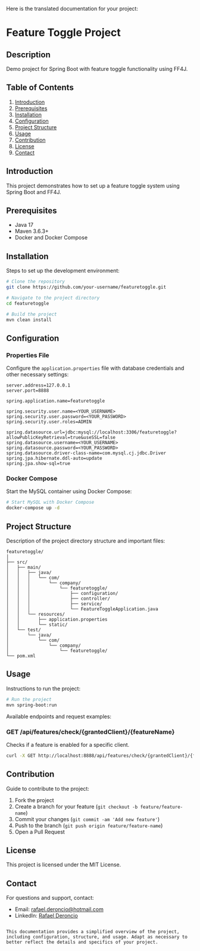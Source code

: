 Here is the translated documentation for your project:

# Feature Toggle Project

## Description
Demo project for Spring Boot with feature toggle functionality using FF4J.

## Table of Contents
1. [Introduction](#introduction)
2. [Prerequisites](#prerequisites)
3. [Installation](#installation)
4. [Configuration](#configuration)
5. [Project Structure](#project-structure)
6. [Usage](#usage)
7. [Contribution](#contribution)
8. [License](#license)
9. [Contact](#contact)

## Introduction
This project demonstrates how to set up a feature toggle system using Spring Boot and FF4J.

## Prerequisites
- Java 17
- Maven 3.6.3+
- Docker and Docker Compose

## Installation
Steps to set up the development environment:

```bash
# Clone the repository
git clone https://github.com/your-username/featuretoggle.git

# Navigate to the project directory
cd featuretoggle

# Build the project
mvn clean install
```

## Configuration
### Properties File
Configure the `application.properties` file with database credentials and other necessary settings:

```properties
server.address=127.0.0.1
server.port=8888

spring.application.name=featuretoggle

spring.security.user.name=<YOUR_USERNAME>
spring.security.user.password=<YOUR_PASSWORD>
spring.security.user.roles=ADMIN

spring.datasource.url=jdbc:mysql://localhost:3306/featuretoggle?allowPublicKeyRetrieval=true&useSSL=false
spring.datasource.username=<YOUR_USERNAME>
spring.datasource.password=<YOUR_PASSWORD>
spring.datasource.driver-class-name=com.mysql.cj.jdbc.Driver
spring.jpa.hibernate.ddl-auto=update
spring.jpa.show-sql=true
```

### Docker Compose
Start the MySQL container using Docker Compose:

```bash
# Start MySQL with Docker Compose
docker-compose up -d
```

## Project Structure
Description of the project directory structure and important files:

```
featuretoggle/
│
├── src/
│   ├── main/
│   │   ├── java/
│   │   │   └── com/
│   │   │       └── company/
│   │   │           └── featuretoggle/
│   │   │               ├── configuration/
│   │   │               ├── controller/
│   │   │               ├── service/
│   │   │               └── FeatureToggleApplication.java
│   │   └── resources/
│   │       ├── application.properties
│   │       └── static/
│   └── test/
│       └── java/
│           └── com/
│               └── company/
│                   └── featuretoggle/
└── pom.xml
```

## Usage
Instructions to run the project:

```bash
# Run the project
mvn spring-boot:run
```

Available endpoints and request examples:

### GET /api/features/check/{grantedClient}/{featureName}
Checks if a feature is enabled for a specific client.

```bash
curl -X GET http://localhost:8888/api/features/check/{grantedClient}/{featureName}
```

## Contribution
Guide to contribute to the project:

1. Fork the project
2. Create a branch for your feature (`git checkout -b feature/feature-name`)
3. Commit your changes (`git commit -am 'Add new feature'`)
4. Push to the branch (`git push origin feature/feature-name`)
5. Open a Pull Request

## License
This project is licensed under the MIT License.

## Contact
For questions and support, contact:
- Email: [rafael.deroncio@hotmail.com](mailto:rafael.deroncio@hotmail.com)
- LinkedIn: [Rafael Deroncio](https://linkedin.com/in/rafael-deroncio)
```

This documentation provides a simplified overview of the project, including configuration, structure, and usage. Adapt as necessary to better reflect the details and specifics of your project.
